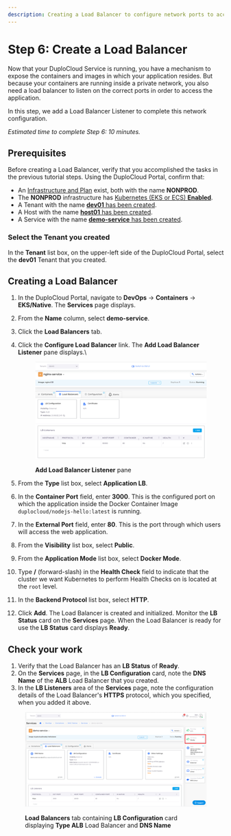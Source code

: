 ```yaml
---
description: Creating a Load Balancer to configure network ports to access the application
---
```


# Step 6: Create a Load Balancer

Now that your DuploCloud Service is running, you have a mechanism to expose the containers and images in which your application resides. But because your containers are running inside a private network, you also need a load balancer to listen on the correct ports in order to access the application.

In this step, we add a Load Balancer Listener to complete this network configuration.

_Estimated time to complete Step 6: 10 minutes._

## Prerequisites

Before creating a Load Balancer, verify that you accomplished the tasks in the previous tutorial steps.   Using the DuploCloud Portal, confirm that:

* An [Infrastructure and Plan](../step-1-infrastructure.md) exist, both with the name **NONPROD**.
* The **NONPROD** infrastructure has [Kubernetes (EKS or ECS) **Enabled**](../step-1-infrastructure.md#check-your-work).&#x20;
* A Tenant with the name [**dev01** has been created](../step-2-tenant.md).
* A Host with the name [**host01** has been created](step-3-create-host.md).
* A Service with the name [**demo-service** has been created](step-5-create-app-via-k8s.md).

### Select the Tenant you created

In the **Tenant** list box, on the upper-left side of the DuploCloud Portal, select the **dev01** Tenant that you created.

## Creating a Load Balancer

1. In the DuploCloud Portal, navigate to **DevOps** -> **Containers** -> **EKS/Native**. The **Services** page displays.&#x20;
2. From the **Name** column, select **demo-service**.
3. Click the **Load Balancers** tab.
4.  Click the **Configure Load Balancer** link. The **Add Load Balancer Listener** pane displays.\


    <div align="left">

    <figure><img src="../../../.gitbook/assets/image (27).png" alt=""><figcaption><p><strong>Add Load Balancer Listener</strong> pane</p></figcaption></figure>

    </div>


5. From the **Type** list box, select **Application LB**.
6. In the **Container Port** field, enter **3000**. This is the configured port on which the application inside the Docker Container Image `duplocloud/nodejs-hello:latest` is running.&#x20;
7. In the **External Port** field, enter **80**. This is the port through which users will access the web application.
8. From the **Visibility** list box, select **Public**.
9. From the **Application Mode** list box, select **Docker Mode**.
10. Type **/** (forward-slash) in the **Health Check** field to indicate that the cluster we want Kubernetes to perform Health Checks on is located at the `root` level.
11. In the **Backend Protocol** list box, select **HTTP**.
12. Click **Add**. The Load Balancer is created and initialized. Monitor the **LB Status** card on the **Services** page. When the Load Balancer is ready for use the **LB Status** card displays **Ready**.&#x20;

## Check your work

1. Verify that the Load Balancer has an **LB Status** of **Ready**.&#x20;
2. On the **Services** page, in the **LB Configuration** card, note the **DNS Name** of the **ALB** Load Balancer that you created.&#x20;
3. In the **LB Listeners** area of the **Services** page, note the configuration details of the Load Balancer's **HTTPS** protocol, which you specified, when you added it above.

<figure><img src="../../../.gitbook/assets/AWS_QS_18.png" alt=""><figcaption><p><strong>Load Balancers</strong> tab containing <strong>LB Configuration</strong> card displaying <strong>Type ALB</strong> Load Balancer and <strong>DNS Name</strong></p></figcaption></figure>

